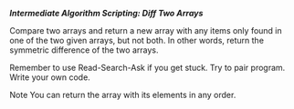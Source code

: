 ***Intermediate Algorithm Scripting: Diff Two Arrays***

Compare two arrays and return a new array with any items only found in one of the two given arrays, but not both. In other words, return the symmetric difference of the two arrays.

Remember to use Read-Search-Ask if you get stuck. Try to pair program. Write your own code.

Note
You can return the array with its elements in any order.
